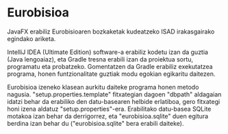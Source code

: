 # Eurobisioa
JavaFX erabiliz Eurobisioaren bozkaketak kudeatzeko ISAD irakasgairako egindako ariketa.

IntelliJ IDEA (Ultimate Edition) software-a erabiliz kodetu izan da guztia (Java lengoaiaz), eta Gradle tresna erabili izan da proiektua sortu, programatu eta probatzeko. Gomentatzen da Gradle erabiliz exekutatzea programa, honen funtzionalitate guztiak modu egokian egikaritu daitezen.

Eurobisioa izeneko klasean aurkitu daiteke programa honen metodo nagusia. "setup.properties.template" fitxategian dagoen "dbpath" aldagaian idatzi behar da erabiliko den datu-basearen helbide erlatiboa, gero fitxategi honi izena aldatuz "setup.properties"-era. Erabilitako datu-basea SQLite motakoa izan behar da derrigorrez, eta "eurobisioa.sqlite" duen egitura berdina izan behar du ("eurobisioa.sqlite" bera erabili daiteke).
